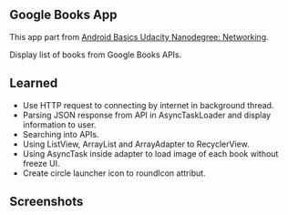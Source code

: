 Google Books App
---------------------------
This app part from [Android Basics Udacity Nanodegree: Networking](https://www.udacity.com/course/android-basics-networking--ud843).
 
Display list of books from Google Books APIs.
 
 Learned
 ----------
- Use HTTP request to connecting by internet in background thread.
- Parsing JSON response from API in AsyncTaskLoader and display information to user.
- Searching into APIs.
- Using ListView, ArrayList and ArrayAdapter to RecyclerView.
- Using AsyncTask inside adapter to load image of each book without freeze UI.
- Create circle launcher icon to roundIcon attribut. 
 
Screenshots
------------

  
